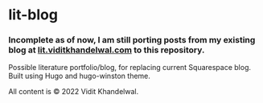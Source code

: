 # lit-blog

### Incomplete as of now, I am still porting posts from my existing blog at [lit.viditkhandelwal.com](https://lit.viditkhandelwal.com) to this repository. 

Possible literature portfolio/blog, for replacing current Squarespace blog.
Built using Hugo and hugo-winston theme.

All content is &copy; 2022 Vidit Khandelwal. 
